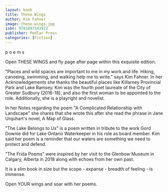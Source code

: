 ```yaml
---
layout: book
title: These Wings
author: Kim Fahner
image: these-wings.jpg
isbn: 9781897141922
publisher: Pedlar Press
categories: [Fiction]
---
```

p o e m s

Open THESE WINGS and fly page after page within this exquisite edition.

"Places and wild spaces are important to me in my work and life. Hiking, canoeing, swimming, and walking help me to write." says Kim Fahner. In her Acknowledgements she thanks the beautiful places like Killarney Provincial Park and Lake Ramsey. Kim was the fourth poet laureate of the City of Greater Sudbury (2016-18), and also the first woman to be appointed to the role. Additionally, she is a playright and novelist.

In her Notes regarding the poem "A Complicated Relationship with Landscape" she shares that she wrote this after she read the phrase in Jane Urquhart's novel, A Map of Glass. 

"The Lake Belongs to Us" is a poem written in tribute to the work Gord Downie did for Lake Ontario Waterkeeper in his role as board member. Kim said her poem is a reminder that our waters are something we need to protect and defend. 

"The Frida Poems" were inspired by her visit to the Glenbow Museum in Calgary, Alberta in 2018 along with echoes from her own past. 

It is a slim book in size but the scope - expanse - breadth of feeling - is immense.

Open YOUR wings and soar with her poems.